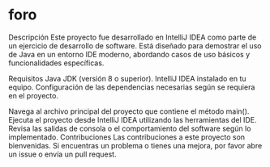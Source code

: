 # foro

Descripción
Este proyecto fue desarrollado en IntelliJ IDEA como parte de un ejercicio de desarrollo de software. Está diseñado para demostrar el uso de Java en un entorno IDE moderno, abordando casos de uso básicos y funcionalidades específicas.

Requisitos
Java JDK (versión 8 o superior).
IntelliJ IDEA instalado en tu equipo.
Configuración de las dependencias necesarias según se requiera en el proyecto.

Navega al archivo principal del proyecto que contiene el método main().
Ejecuta el proyecto desde IntelliJ IDEA utilizando las herramientas del IDE.
Revisa las salidas de consola o el comportamiento del software según lo implementado.
Contribuciones
Las contribuciones a este proyecto son bienvenidas. Si encuentras un problema o tienes una mejora, por favor abre un issue o envía un pull request.
